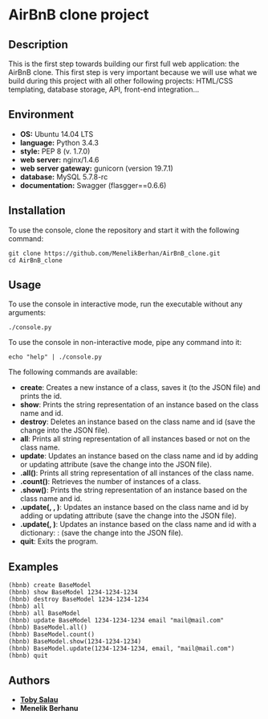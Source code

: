 # AirBnB clone project

## Description

This is the first step towards building our first full web application: the AirBnB clone. This first step is very important because we will use what we build during this project with all other following projects: HTML/CSS templating, database storage, API, front-end integration…

## Environment

- **OS:** Ubuntu 14.04 LTS
- **language:** Python 3.4.3
- **style:** PEP 8 (v. 1.7.0)
- **web server:** nginx/1.4.6
- **web server gateway:** gunicorn (version 19.7.1)
- **database:** MySQL 5.7.8-rc
- **documentation:** Swagger (flasgger==0.6.6)

## Installation

To use the console, clone the repository and start it with the following command:

```
git clone https://github.com/MenelikBerhan/AirBnB_clone.git
cd AirBnB_clone
```

## Usage

To use the console in interactive mode, run the executable without any arguments:

```
./console.py
```

To use the console in non-interactive mode, pipe any command into it:

```
echo "help" | ./console.py
```

The following commands are available:

- **create**: Creates a new instance of a class, saves it (to the JSON file) and prints the id.
- **show**: Prints the string representation of an instance based on the class name and id.
- **destroy**: Deletes an instance based on the class name and id (save the change into the JSON file).
- **all**: Prints all string representation of all instances based or not on the class name.
- **update**: Updates an instance based on the class name and id by adding or updating attribute (save the change into the JSON file).
- **<class name>.all()**: Prints all string representation of all instances of the class name.
- **<class name>.count()**: Retrieves the number of instances of a class.
- **<class name>.show(<id>)**: Prints the string representation of an instance based on the class name and id.
- **<class name>.update(<id>, <attribute name>, <attribute value>)**: Updates an instance based on the class name and id by adding or updating attribute (save the change into the JSON file).
- **<class name>.update(<id>, <dictionary representation>)**: Updates an instance based on the class name and id with a dictionary: <attribute name>: <attribute value> (save the change into the JSON file).
- **quit**: Exits the program.

## Examples

```
(hbnb) create BaseModel
(hbnb) show BaseModel 1234-1234-1234
(hbnb) destroy BaseModel 1234-1234-1234
(hbnb) all
(hbnb) all BaseModel
(hbnb) update BaseModel 1234-1234-1234 email "mail@mail.com"
(hbnb) BaseModel.all()
(hbnb) BaseModel.count()
(hbnb) BaseModel.show(1234-1234-1234)
(hbnb) BaseModel.update(1234-1234-1234, email, "mail@mail.com")
(hbnb) quit
```

## Authors

- [**Toby Salau**](https://github.com/Toby2507)
- **Menelik Berhanu**
